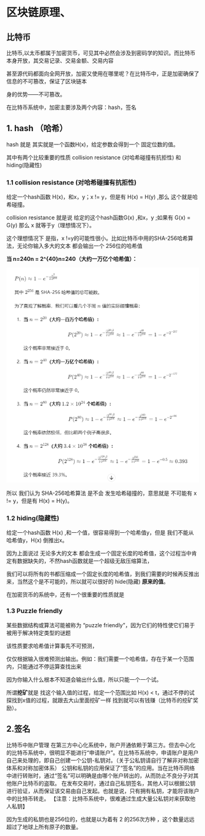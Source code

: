 # 区块链原理、

## 比特币

比特币,以太币都属于加密货币，可见其中必然会涉及到密码学的知识。而比特币本身开放，其交易记录、交易金额、交易内容

甚至源代码都面向全网开放，加密又使用在哪里呢？在比特币中，正是加密确保了信息的不可篡改，保证了区块链本

身的优势——不可篡改。

在比特币系统中，加密主要涉及两个内容：hash，签名

## 1. hash （哈希）

hash 就是 其实就是一个函数H(x)，给定参数会得到一个 固定位数的值。

其中有两个比较重要的性质 collision resistance (对哈希碰撞有抗拒性) 和 hiding(隐藏性)

### 1.1 collision resistance (对哈希碰撞有抗拒性)

给定一个hash函数 H(x)，和x，y；x != y，但是有 H(x) = H(y) ,那么 这个就是哈希碰撞。

collision resistance 就是说 给定的这个hash函数G(x) ,和x，y ;如果有 G(x) = G(y) 那么 x 就等于y（理想情况下）。

这个理想情况下 是指，x !=y的可能性很小。比如比特币中用的SHA-256哈希算法，无论你输入多大的文本 都会输出一个 256位的哈希值

**当 n=240n = 2^{40}n=240（大约一万亿个哈希值）：**

![image-20240611211739865](区块链原理.assets/image-20240611211739865.png)

所以 我们认为 SHA-256哈希算法 是不会 发生哈希碰撞的，意思就是 不可能有 x != y，但是有 H(x) = H(y)。

### 1.2 hiding(隐藏性)

给定一个hash函数 H(x) ,和一个值，很容易得到一个哈希值y，但是 我们不能从 哈希值y，H(x) 倒推出x。

因为上面说过 无论多大的文本 都会生成一个固定长度的哈希值，这个过程当中肯定有数据缺失的，不然hash函数就是一个超级无敌压缩算法，

我们可以将所有的书都压缩成一个固定长度的哈希值，到我们需要的时候再反推出来，当然这个是不可能的，所以就可以很好的 hide(隐藏) **原来的值**。



在加密货币的系统中，还有一个很重要的性质就是

### 1.3 Puzzle friendly 

某些数据结构或算法可能被称为 “puzzle friendly”，因为它们的特性使它们易于被用于解决特定类型的谜题

该性质要求哈希值计算事先不可预测，

仅仅根据输入很难预测出输出。例如：我们需要一个哈希值，存在于某一个范围内，只能通过不停运算查找出来

因为你输入什么根本不知道会输出什么值，所以只能一个一个试。

所谓**挖矿**就是 找这个输入值的过程，给定一个范围比如 H(x) < t，通过不停的试探找到x值的过程，就跟去大山里面挖矿一样 找到就可以有钱赚（比特币的挖矿奖励）。

## 2.签名

比特币中账户管理 在第三方中心化系统中，账户开通依赖于第三方。但去中心化的比特币系统中，很明显不能进行“申请账户”。在比特币系统中，申请账户是用户自己来处理的，即自己创建一个公钥-私钥对。（关于公私钥请自行了解非对称加密体系和对称加密体系） 公钥和私钥的应用保证了“签名”的应用。当在比特币网络中进行转账时，通过“签名”可以明确是由哪个账户转出的，从而防止不良分子对其他账户比特币的盗取。 在发布交易时，通过自己私钥签名，其他人可以根据公钥进行验证，从而保证该交易由自己发起。也就是说，只有拥有私钥，才能将该账户中的比特币转走。 【注意：比特币系统中，很难通过生成大量公私钥对来获取他人私钥】

因为生成的私钥也是256位的，也就是以为着有 2 的256次方种 ，这个数量远远超过了地球上所有原子的数量。

